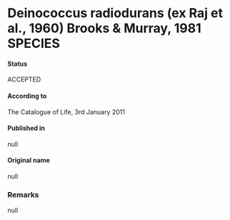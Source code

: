 # Deinococcus radiodurans (ex Raj et al., 1960) Brooks & Murray, 1981 SPECIES

#### Status
ACCEPTED

#### According to
The Catalogue of Life, 3rd January 2011

#### Published in
null

#### Original name
null

### Remarks
null